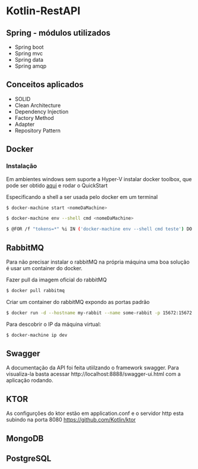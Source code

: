 # Kotlin-RestAPI
## Spring - módulos utilizados
* Spring boot
* Spring mvc
* Spring data
* Spring amqp

## Conceitos aplicados
* SOLID
* Clean Architecture
* Dependency Injection
* Factory Method
* Adapter
* Repository Pattern

## Docker
### Instalação
Em ambientes windows sem suporte a Hyper-V instalar docker toolbox, que pode ser obtido [aqui](https://www.docker.com/products/docker-toolbox)
e rodar o QuickStart

Especificando a shell a ser usada pelo docker em um terminal
``` bash
$ docker-machine start <nomeDaMachine>
```
``` bash
$ docker-machine env --shell cmd <nomeDaMachine>
```
``` bash
$ @FOR /f "tokens=*" %i IN ('docker-machine env --shell cmd teste') DO @%i
```

## RabbitMQ

Para não precisar instalar o rabbitMQ na própria máquina uma boa solução é usar um container do docker.

Fazer pull da imagem oficial do rabbitMQ
``` bash
$ docker pull rabbitmq
```

Criar um container do rabbitMQ expondo as portas padrão
``` bash
$ docker run -d --hostname my-rabbit --name some-rabbit -p 15672:15672 -p 5672:5672 rabbitmq:3-management
```

Para descobrir o IP da máquina virtual:
``` bash
$ docker-machine ip dev
```

## Swagger
A documentação da API foi feita utiilzando o framework swagger. Para visualiza-la basta acessar http://localhost:8888/swagger-ui.html com a aplicação rodando.

## KTOR
As configurções do ktor estão em application.conf e o servidor http esta subindo na porta 8080
https://github.com/Kotlin/ktor

## MongoDB

## PostgreSQL
